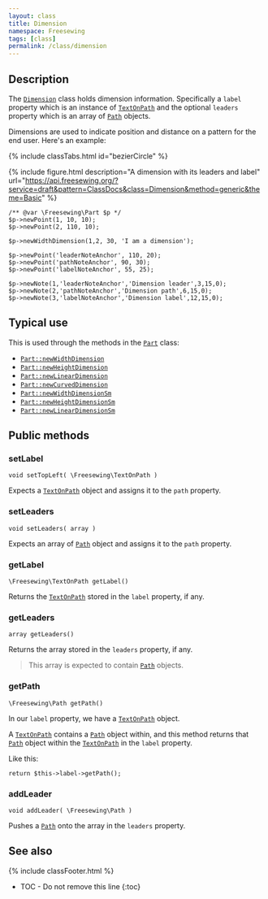 ```yaml
---
layout: class
title: Dimension
namespace: Freesewing
tags: [class]
permalink: /class/dimension
---
```

## Description 

The [`Dimension`](dimension) class holds dimension information.
Specifically a `label` property which is an instance of 
[`TextOnPath`](textonpath) and the optional `leaders` property 
which is an array of [`Path`](path) objects.

Dimensions are used to indicate position and distance on a pattern
for the end user. Here's an example:

{% include classTabs.html
    id="bezierCircle" 
%}

<div class="tab-content">
<div role="tabpanel" class="tab-pane active" id="bezierCircle-result">

{% include figure.html 
    description="A dimension with its leaders and label"
    url="https://api.freesewing.org/?service=draft&pattern=ClassDocs&class=Dimension&method=generic&theme=Basic"
%}

</div>
<div role="tabpanel" class="tab-pane" id="bezierCircle-code" markdown="1">

```php?start_inline=1
/** @var \Freesewing\Part $p */
$p->newPoint(1, 10, 10);
$p->newPoint(2, 110, 10);

$p->newWidthDimension(1,2, 30, 'I am a dimension');

$p->newPoint('leaderNoteAnchor', 110, 20);
$p->newPoint('pathNoteAnchor', 90, 30);
$p->newPoint('labelNoteAnchor', 55, 25);

$p->newNote(1,'leaderNoteAnchor','Dimension leader',3,15,0);
$p->newNote(2,'pathNoteAnchor','Dimension path',6,15,0);
$p->newNote(3,'labelNoteAnchor','Dimension label',12,15,0);
```

</div>
</div>

## Typical use

This is used through the methods in the [`Part`](part) class:

- [`Part::newWidthDimension`](part#newwidthdimension)
- [`Part::newHeightDimension`](part#newheightdimension)
- [`Part::newLinearDimension`](part#newlineardimension)
- [`Part::newCurvedDimension`](part#newcurveddimension)
- [`Part::newWidthDimensionSm`](part#newwidthdimensionsm)
- [`Part::newHeightDimensionSm`](part#newheightdimensionsm)
- [`Part::newLinearDimensionSm`](part#newlineardimensionsm)


## Public methods

### setLabel

```php?start_inline=1
void setTopLeft( \Freesewing\TextOnPath )
```
Expects a [`TextOnPath`](textonpath) object and 
assigns it to the `path` property.

### setLeaders

```php?start_inline=1
void setLeaders( array )
```
Expects an array of [`Path`](path) object and 
assigns it to the `path` property.

### getLabel

```php?start_inline=1
\Freesewing\TextOnPath getLabel() 
```
Returns the [`TextOnPath`](textonpath) stored in the `label` property, if any.

### getLeaders

```php?start_inline=1
array getLeaders() 
```
Returns the array stored in the `leaders` property, if any.

> This array is expected to contain [`Path`](path) objects.

### getPath

```php?start_inline=1
\Freesewing\Path getPath() 
```
In our `label` property, we have a [`TextOnPath`](textonpath) object.

A [`TextOnPath`](textonpath) contains a [`Path`](path) object within, 
and this method returns that [`Path`](path) object within the 
[`TextOnPath`](textonpath) in the `label` property.

Like this:

```php?start_inline=1
return $this->label->getPath();
```

### addLeader

```php?start_inline=1
void addLeader( \Freesewing\Path )
```
Pushes a [`Path`](path) onto the array in the `leaders` property.

## See also
{% include classFooter.html %}
* TOC - Do not remove this line
{:toc}

